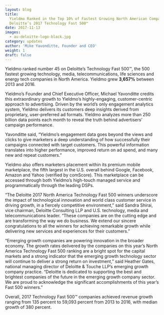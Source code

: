 ```yaml
---
layout: blog
title:
  Yieldmo Ranked in the Top 10% of Fastest Growing North American Companies on
  Deloitte’s 2017 Technology Fast 500™
date: 2017-11-13
images:
  - au-deloitte-logo-black.jpg
category: updates
author: 'Mike Yavonditte, Founder and CEO'
weight: 1
draft: false
---
```


Yieldmo ranked number 45 on Deloitte’s Technology Fast 500™, the 500 fastest growing technology, media, telecommunications, life sciences and energy tech companies in North America. Yieldmo grew **3,657%** between 2013 and 2016.

Yieldmo’s Founder and Chief Executive Officer, Michael Yavonditte credits this extraordinary growth to Yieldmo’s highly-engaging, customer-centric approach to advertising. Driven by the world’s only engagement analytics system, Yieldmo delivers its customers deep insights derived from proprietary, user-preferred ad formats. Yieldmo analyzes more than 250 billion data points each month to reveal the truth behind advertisers’ campaign performance.

Yavonditte said, “Yieldmo’s engagement data goes beyond the views and clicks to give marketers a deep understanding of how successfully their campaigns connected with target customers. This powerful information translates into higher performance, improved return on ad spend, and many new and repeat customers.”

Yieldmo also offers marketers placement within its premium mobile marketplace, the fifth largest in the U.S. overall behind Google, Facebook, Amazon and Yahoo (verified by comScore). This marketplace can be accessed through both Yieldmo’s high-touch managed service and programmatically through the leading DSPs.

“The Deloitte 2017 North America Technology Fast 500 winners underscore the impact of technological innovation and world class customer service in driving growth, in a fiercely competitive environment,” said Sandra Shirai, vice chairman, Deloitte Consulting LLP and U.S. technology, media and telecommunications leader. “These companies are on the cutting edge and are transforming the way we do business. We extend our sincere congratulations to all the winners for achieving remarkable growth while delivering new services and experiences for their customers.”

“Emerging growth companies are powering innovation in the broader economy. The growth rates delivered by the companies on this year’s North America Technology Fast 500 ranking are a bright spot for the capital markets and a strong indicator that the emerging growth technology sector will continue to deliver a strong return on investment,” said Heather Gates, national managing director of Deloitte & Touche LLP’s emerging growth company practice. “Deloitte is dedicated to supporting the best and brightest companies of the future in the emerging growth company sector. We are proud to acknowledge the significant accomplishments of this year’s Fast 500 winners.”

Overall, 2017 Technology Fast 500™ companies achieved revenue growth ranging from 135 percent to 59,093 percent from 2013 to 2016, with median growth of 380 percent.
